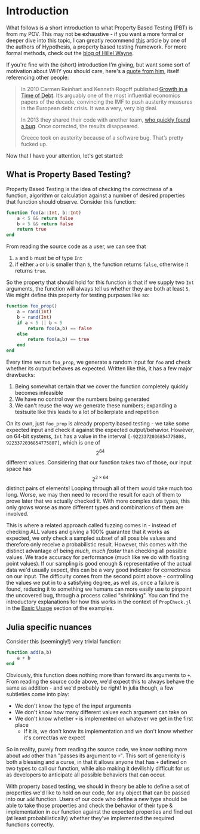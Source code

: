 # Introduction

What follows is a short introduction to what Property Based Testing (PBT) is from my POV. This may not be exhaustive - if you want a more formal
or deeper dive into this topic, I can greatly recommend [this](https://hypothesis.works/articles/what-is-property-based-testing/) article
by one of the authors of Hypothesis, a property based testing framework. For more formal methods, check out the [blog of Hillel Wayne](https://hillelwayne.com/post/).

If you're fine with the (short) introduction I'm giving, but want some sort of motivation about WHY you should care, here's a [quote from him](https://hillelwayne.com/how-do-we-trust-science-code/),
itself referencing other people:

> In 2010 Carmen Reinhart and Kenneth Rogoff published [Growth in a Time of Debt](http://scholar.harvard.edu/files/rogoff/files/growth_in_time_debt_aer.pdf). It’s arguably one of the most influential economics papers of the decade, convincing the IMF to push austerity measures in the European debt crisis. It was a very, very big deal.
>
> In 2013 they shared their code with another team, [who quickly found a bug](http://www.nytimes.com/2013/04/19/opinion/krugman-the-excel-depression.html). Once corrected, the results disappeared.
>
> Greece took on austerity because of a software bug. That’s pretty fucked up.

Now that I have your attention, let's get started:

## What is Property Based Testing?

Property Based Testing is the idea of checking the correctness of a function, algorithm or calculation against a number of desired properties that function
should observe. Consider this function:

```julia
function foo(a::Int, b::Int)
    a < 5 && return false
    b < 5 && return false
    return true
end
```

From reading the source code as a user, we can see that

  1) `a` and `b` must be of type `Int`
  2) if either `a` or `b` is smaller than `5`, the function returns `false`, otherwise it returns `true`.

So the property that should hold for this function is that if we supply two `Int` arguments, the function will always tell us whether they
are both at least `5`. We might define this property for testing purposes like so:

```julia
function foo_prop()
    a = rand(Int)
    b = rand(Int)
    if a < 5 || b < 5
        return foo(a,b) == false
    else
        return foo(a,b) == true
    end
end
```

Every time we run `foo_prop`, we generate a random input for `foo` and check whether its output behaves as expected. Written like this, it has
a few major drawbacks:

 1) Being somewhat certain that we cover the function completely quickly becomes infeasible
 2) We have no control over the numbers being generated
 3) We can't reuse the way we generate these numbers; expanding a testsuite like this leads to a lot of boilerplate and repetition

On its own, just `foo_prop` is already property based testing - we take some expected input and check it against the expected output/behavior.
However, on 64-bit systems, `Int` has a value in the interval `[-9223372036854775808, 9223372036854775807]`, which is one of $$2^{64}$$ different
values. Considering that our function takes two of those, our input space has $$2^{2 \times 64}$$ distinct pairs of elements! Looping through all of them
would take much too long. Worse, we may then need to record the result for each of them to prove later that we actually checked it.
With more complex data types, this only grows worse as more different types and combinations of them are involved.

This is where a related approach called fuzzing comes in - instead of checking ALL values and giving a 100% guarantee that it works as expected,
we only check a sampled subset of all possible values and therefore only receive a probabilistic result. However, this comes with the distinct
advantage of being _much, much faster_ than checking all possible values. We trade accuracy for performance (much like we do with floating point
values). If our sampling is good enough & representative of the actual data we'd usually expect, this can be a very good indicator for
correctness on our input. The difficulty comes from the second point above - controlling the values we put in to a satisfying degree,
as well as, once a failure is found, reducing it to something we humans can more easily use to pinpoint the uncovered bug, through a process
called "shrinking". You can find the introductory explanations for how this works in the context of `PropCheck.jl` in the [Basic Usage](@ref)
section of the examples.

## Julia specific nuances

Consider this (seemingly!) very trivial function:

```julia
function add(a,b)
    a + b
end
```

Obviously, this function does nothing more than forward its arguments to `+`. From reading the source code above, we'd expect this to always
behave the same as addition - and we'd probably be right! In julia though, a few subtleties come into play:

 * We don't know the type of the input arguments
 * We don't know how many different values each argument can take on
 * We don't know whether `+` is implemented on whatever we get in the first place
   * If it is, we don't know its implementation and we don't know whether it's correct/as we expect

So in reality, purely from reading the source code, we know nothing more about `add` other than "passes its argument to `+`". This sort of
genericity is both a blessing and a curse, in that it allows anyone that has `+` defined on two types to call our function, while also making
it devilishly difficult for us as developers to anticipate all possible behaviors that can occur.

With property based testing, we should in theory be able to define a set of properties we'd like to hold on our code, for any object that can be
passed into our `add` function. Users of our code who define a new type should be able to take those properties and check the behavior of
their type & implementation in our function against the expected properties and find out (at least probabilistically) whether they've implemented
the required functions correctly.
